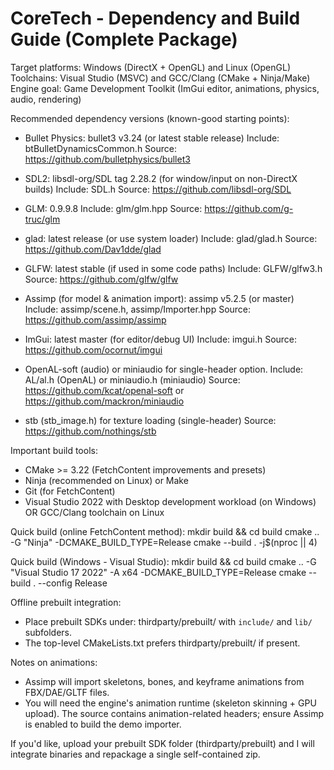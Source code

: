 CoreTech - Dependency and Build Guide (Complete Package)
=======================================================

Target platforms: Windows (DirectX + OpenGL) and Linux (OpenGL)
Toolchains: Visual Studio (MSVC) and GCC/Clang (CMake + Ninja/Make)
Engine goal: Game Development Toolkit (ImGui editor, animations, physics, audio, rendering)

Recommended dependency versions (known-good starting points):
- Bullet Physics: bullet3 v3.24 (or latest stable release)
  Include: btBulletDynamicsCommon.h
  Source: https://github.com/bulletphysics/bullet3

- SDL2: libsdl-org/SDL tag 2.28.2 (for window/input on non-DirectX builds)
  Include: SDL.h
  Source: https://github.com/libsdl-org/SDL

- GLM: 0.9.9.8
  Include: glm/glm.hpp
  Source: https://github.com/g-truc/glm

- glad: latest release (or use system loader)
  Include: glad/glad.h
  Source: https://github.com/Dav1dde/glad

- GLFW: latest stable (if used in some code paths)
  Include: GLFW/glfw3.h
  Source: https://github.com/glfw/glfw

- Assimp (for model & animation import): assimp v5.2.5 (or master)
  Include: assimp/scene.h, assimp/Importer.hpp
  Source: https://github.com/assimp/assimp

- ImGui: latest master (for editor/debug UI)
  Include: imgui.h
  Source: https://github.com/ocornut/imgui

- OpenAL-soft (audio) or miniaudio for single-header option.
  Include: AL/al.h (OpenAL) or miniaudio.h (miniaudio)
  Source: https://github.com/kcat/openal-soft or https://github.com/mackron/miniaudio

- stb (stb_image.h) for texture loading (single-header)
  Source: https://github.com/nothings/stb

Important build tools:
- CMake >= 3.22 (FetchContent improvements and presets)
- Ninja (recommended on Linux) or Make
- Git (for FetchContent)
- Visual Studio 2022 with Desktop development workload (on Windows) OR GCC/Clang toolchain on Linux

Quick build (online FetchContent method):
  mkdir build && cd build
  cmake .. -G "Ninja" -DCMAKE_BUILD_TYPE=Release
  cmake --build . -j$(nproc || 4)

Quick build (Windows - Visual Studio):
  mkdir build && cd build
  cmake .. -G "Visual Studio 17 2022" -A x64 -DCMAKE_BUILD_TYPE=Release
  cmake --build . --config Release

Offline prebuilt integration:
- Place prebuilt SDKs under: thirdparty/prebuilt/<libname> with `include/` and `lib/` subfolders.
- The top-level CMakeLists.txt prefers thirdparty/prebuilt/ if present.

Notes on animations:
- Assimp will import skeletons, bones, and keyframe animations from FBX/DAE/GLTF files.
- You will need the engine's animation runtime (skeleton skinning + GPU upload). The source contains animation-related headers; ensure Assimp is enabled to build the demo importer.

If you'd like, upload your prebuilt SDK folder (thirdparty/prebuilt) and I will integrate binaries and repackage a single self-contained zip.
